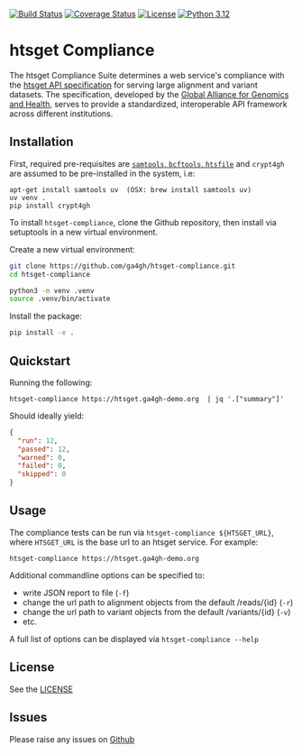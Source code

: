 [![Build Status][actions-badge]][actions-url]
[![Coverage Status](https://img.shields.io/coveralls/github/ga4gh/htsget-compliance.svg?style=flat-square)](https://coveralls.io/github/ga4gh/htsget-compliance)
[![License](https://img.shields.io/badge/License-Apache%202.0-blue.svg?style=flat-square)](https://opensource.org/licenses/Apache-2.0)
[![Python 3.12](https://img.shields.io/badge/python-3.12-blue.svg?style=flat-square)](https://www.python.org)

[actions-badge]: https://github.com/ga4gh/htsget-compliance/actions/workflows/test.yml/badge.svg
[actions-url]: https://github.com/ga4gh/htsget-compliance/actions?query=workflow%3Atest+branch%3Amaster

# htsget Compliance
The htsget Compliance Suite determines a web service's compliance with the 
[htsget API specification](http://samtools.github.io/hts-specs/htsget.html) for serving large alignment and variant datasets. The
specification, developed by the
[Global Alliance for Genomics and Health](https://ga4gh.org), serves
to provide a standardized, interoperable API framework across different
institutions.

## Installation

First, required pre-requisites are [`samtools`, `bcftools`, `htsfile`](https://www.htslib.org/) and `crypt4gh` are assumed to be pre-installed in the system, i.e:

```shell
apt-get install samtools uv  (OSX: brew install samtools uv)
uv venv .
pip install crypt4gh
```
To install `htsget-compliance`, clone the Github repository, then install via setuptools in a new virtual environment.

Create a new virtual environment:

```sh
git clone https://github.com/ga4gh/htsget-compliance.git
cd htsget-compliance

python3 -m venv .venv
source .venv/bin/activate
```

Install the package:
```sh
pip install -e .
```

## Quickstart

Running the following:

```shell
htsget-compliance https://htsget.ga4gh-demo.org  | jq '.["summary"]'
```

Should ideally yield:

```json
{
  "run": 12,
  "passed": 12,
  "warned": 0,
  "failed": 0,
  "skipped": 0
}
```

## Usage

The compliance tests can be run via `htsget-compliance ${HTSGET_URL}`, where 
`HTSGET_URL` is the base url to an htsget service. For example:
```
htsget-compliance https://htsget.ga4gh-demo.org
```

Additional commandline options can be specified to:

* write JSON report to file (`-f`)
* change the url path to alignment objects from the default /reads/{id} (`-r`)
* change the url path to variant objects from the default /variants/{id} (`-v`)
* etc.

A full list of options can be displayed via `htsget-compliance --help`

## License

See the [LICENSE](https://github.com/ga4gh/htsget-compliance/blob/master/LICENSE)

## Issues

Please raise any issues on [Github](https://github.com/ga4gh/htsget-compliance/issues)